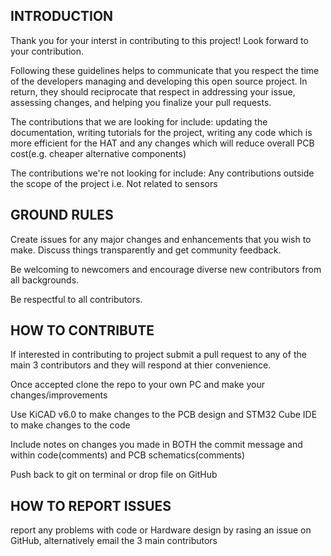 ## INTRODUCTION
Thank you for your interst in contributing to this project! Look forward to your contribution.

Following these guidelines helps to communicate that you respect the time of the developers managing and developing this open source project. In return, they should reciprocate that respect in addressing your issue, assessing changes, and helping you finalize your pull requests.

The contributions that we are looking for include: updating the documentation, writing tutorials for the project, writing any code which is more efficient for the HAT and any changes which will reduce overall PCB cost(e.g. cheaper alternative components)

The contributions we're not looking for include: Any contributions outside the scope of the project i.e. Not related to sensors

## GROUND RULES
Create issues for any major changes and enhancements that you wish to make. Discuss things transparently and get community feedback.

Be welcoming to newcomers and encourage diverse new contributors from all backgrounds.

Be respectful to all contributors.

## HOW TO CONTRIBUTE
If interested in contributing to project submit a pull request to any of the main 3 contributors and they will respond at thier convenience.

Once accepted clone the repo to your own PC and make your changes/improvements

Use KiCAD v6.0 to make changes to the PCB design and STM32 Cube IDE to make changes to the code

Include notes on changes you made in BOTH the commit message and within code(comments) and PCB schematics(comments)

Push back to git on terminal or drop file on GitHub

## HOW TO REPORT ISSUES
report any problems with code or Hardware design by rasing an issue on GitHub, alternatively email the 3 main contributors
